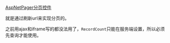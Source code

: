 [AspNetPager分页控件](http://www.webdiyer.com/)

就是通过刷新url来实现分页的。

之前用ajax和iframe写的都没法用了，`RecordCount`只能在服务端设置，所以必须先查询才能使用。

